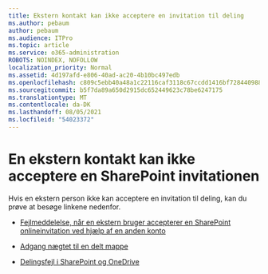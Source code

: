```yaml
---
title: Ekstern kontakt kan ikke acceptere en invitation til deling
ms.author: pebaum
author: pebaum
ms.audience: ITPro
ms.topic: article
ms.service: o365-administration
ROBOTS: NOINDEX, NOFOLLOW
localization_priority: Normal
ms.assetid: 4d197afd-e806-40ad-ac20-4b10bc497edb
ms.openlocfilehash: c809c5ebb40a48a1c22116caf3118c67ccdd1416bf7284409886ed0c96250410
ms.sourcegitcommit: b5f7da89a650d2915dc652449623c78be6247175
ms.translationtype: MT
ms.contentlocale: da-DK
ms.lasthandoff: 08/05/2021
ms.locfileid: "54023372"
---
```

# <a name="external-contact-is-unable-to-accept-a-sharepoint-invitation"></a>En ekstern kontakt kan ikke acceptere en SharePoint invitationen

Hvis en ekstern person ikke kan acceptere en invitation til deling, kan du prøve at besøge linkene nedenfor.

- [Fejlmeddelelse, når en ekstern bruger accepterer en SharePoint onlineinvitation ved hjælp af en anden konto](https://docs.microsoft.com/sharepoint/support/sharing-and-permissions/error-when-external-user-accepts-an-invitation-by-using-another-account)

- [Adgang nægtet til en delt mappe](https://docs.microsoft.com/sharepoint/support/sharing-and-permissions/cannot-access-shared-folder)

- [Delingsfejl i SharePoint og OneDrive](https://docs.microsoft.com/sharepoint/sharepoint-onedrive-error-message)

